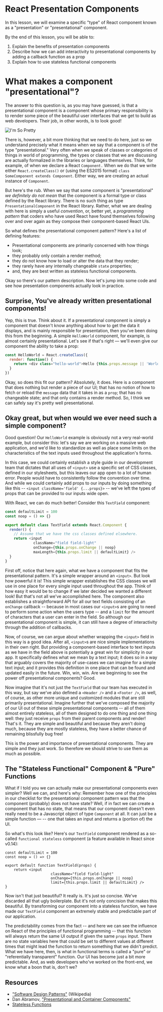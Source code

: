 # React Presentation Components

In this lesson, we will examine a specific "type" of React component known as a
"presentation" or "presentational" component.

By the end of this lesson, you will be able to:

1. Explain the benefits of presentation components
2. Describe how we can add interactivity to presentational components
   by adding a callback function as a prop
3. Explain how to use stateless functional components

# What makes a component "presentational"?

The answer to this question is, as you may have guessed, is that a presentational
component is a component whose primary responsibility is to render some piece
of the beautiful user interfaces that we get to build as web developers. Their
job, in other words, is to look good!

![I'm So Pretty](https://media.giphy.com/media/oLz0TmduZsUjm/giphy.gif)

There is, however, a bit more thinking that we need to do here, just so we
understand precisely what it means when we say that a component is of the type
"presentational." Very often
when we speak of classes or categories of things in world of programming, the types or
classes that we are discussing are actually formalized in the libraries or
languages themselves. Think, for example, of when we declare a React `Component.`
When we do that we write either `React.createClass()` or (using the ES2015 format)
`class SomeComponent extends Component`. Either way, we are creating an actual
instance of `Component`.

But here's the rub. When we say that some component is "presentational" *we
definitely do not mean* that the component is a formal type or class defined
by the React library. There is no such thing as type `PresentationalComponent`
in the React library. Rather, what we are dealing with here is simply a useful
*convention*, or, better yet, a *programming pattern* that coders who have used
React have found themselves following over and over again as they compose
their component-based React UIs.

So what defines the presentational component pattern? Here's a list
of defining features:
* Presentational components are primarily concerned with how things look;
* they probably only contain a render method;
* they do not know how to load or alter the data that they render;
* they rarely have any internally changeable `state` properties;
* and, they are best written as stateless functional components.

Okay so there's our pattern description. Now let's jump into some code and see
how presentation components actually look in practice.

## Surprise, You've already written presentational components!

Yep, this is true. Think about it. If a presentational component is simply
a component that doesn't know anything about how to get the data it displays,
and is mainly responsible for presentation, then you've been doing this from
the beginning. A simple `HelloWorld` component, for example, is almost
certainly presentational. Let's see if that's right &mdash; we'll even give our
component the ability to take a prop:

```javascript
const HelloWorld = React.createClass({
  render: function() {
    return <div class="hello-world">Hello {this.props.message || 'World' }</div>;
  }
})
```

Okay, so does this fit our pattern? Absolutely, it does. Here is a component
that does nothing but render a piece of our UI; that has no notion of how
to fetch or reload the `message` data that it takes in as a `prop`; that has
no changeable state; and that only contains a render method. So, I think we can 
safely say it's pretty well presentational.

## Okay great, but when would we ever need such a simple component?

Good question! Our `HelloWorld` example is obviously not a very real-world example,
but consider this: let's say we are working on a massive web application, and we'd
 like to standardize as well as place some limits on the characteristics of the 
text inputs used throughout the application's forms.

In this case, we could certainly establish a style guide in our development team
that dictates that all uses of `<input>` use a specific set of CSS classes, defined
in our stylesheets, but this leaves our app open to a lot of human error. People
would have to consistently follow the convention over time. And while we could
certainly add props to our inputs by doing something like this --
`<input className='field' {...props}>` -- we've left the types of props that can
be provided to our inputs wide open.

With React, we can do much better! Consider this `TextField` component:

```javascript
const defaultLimit = 100
const noop = () => {}

export default class TextField extends React.Component {
  render() {
    // Assume that we have the css classes defined elsewhere.
    return <input
             className="field field-light"
             onChange={this.props.onChange || noop}
             maxLength={this.props.limit || defaultLimit} />
  }
}
```

First off, notice that here again, what we have a component that
fits the presentational pattern. It's a simple wrapper around an `<input>`. But
look how powerful it is! This simple wrapper establishes the CSS classes we will
use in one place for every single input used throughout the app. Think of how
easy it would be to change if we later decided we wanted a different look! But
that's not all we've accomplished here. The component also establishes a
straightforward API for all our text fields consisting of an `onChange` callback
-- because in most cases our `<input>`s are going to need to perform some action
when the users type -- and a `limit` for the amount of characters that a user
can enter in the field. So although our presentational component is simple, it
can still have a degree of interactivity through the addition of callbacks.

Now, of course, we can argue about whether wrapping the `<input>` field in this
way is a good idea. After all, `<input>`s are nice simple implementations in their
own right. But providing a component-based interface to text inputs as we have in
the field above is potentially a great win for simplicity in our app. It specifically
defines what we mean by a text input; it does so in a way that arguably covers
the majority of use-cases we can imagine for a simple text input; and it provides
this definition in one place that can be found and updated easily in the future.
Win, win, win. Are we beginning to see the power off presentational components? 
Good.

Now imagine that it's not just the `TextField` that our team has executed
in this way, but say we've also defined a `<Header />` and a `<Footer />`, as
well, of course, as other more unique and customized modules that are still
primarily presentational. Imagine further that we've composed the majority of our
UI out of these simple presentational components -- all of them almost entirely
stateless, all of them designed to do one thing and one thing well: they just
receive `props` from their parent components and render! That's it. They are
simple and beautiful and because they aren't doing much, because they are mostly
stateless, they have a better chance of remaining blissfully bug free!

This is the power and importance of presentational components. They are simple
and they just work. So therefore we should strive to use them as much as possible.

## The "Stateless Functional" Component & "Pure" Functions

What if I told you we can actually make our presentational components even
simpler? Well we can, and here's why: Remember how one of the principles in
our checklist for the presentational component pattern was that the component
(probably) does not have state? Well, if in fact we can create a component
that has no state, that means that our component doesn't even really need to be
a Javascript object of type `Component` at all. It can just be a simple function
&mdash; -- one that takes an input and returns a (portion of) the UI.

So what's this look like? Here's our `TextField` component rendered as a so-called
`functional stateless` component (a feature available in React since v0.14):

```
const defaultLimit = 100
const noop = () => {}

export default function TextField(props) {
	return <input
					 className="field field-light"
					 onChange={this.props.onChange || noop}
					 limit={this.props.limit || defaultLimit} />
}
```
Now isn't that just beautiful? It really is. It's just so concise. We've discarded
all that ugly boilerplate. But it's not only concision that makes this beautiful. 
By transforming our component into a stateless function, we have made our
`TextField` component an extremely stable and predictable part of our application.

The predictability comes from the fact -- and here we can see the influence on
React of the principles of functional programming -- that this function will
always return the same UI output if given the same `props` input. There
are no state variables here that could be set to different values at different
times that might lead the function to return something that we didn't predict.
What we have here, then, is what in functional terms is called a "pure" or
"referentially transparent"  function. Our UI has become just a bit more predictable.
And, as web developers who've worked on the front-end, we know what a boon that
is, don't we?

## Resources
- ["Software Design Patterns"](https://en.wikipedia.org/wiki/Software_design_pattern) (Wikipedia)
- Dan Abramov, ["Presentational and Container Components"](https://medium.com/@dan_abramov/smart-and-dumb-components-7ca2f9a7c7d0#.quaiihhh3)
- [Stateless Functions](https://facebook.github.io/react/docs/reusable-components.html#stateless-functions)
